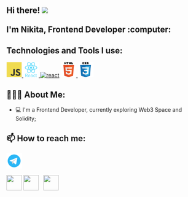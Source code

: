 <h2 align="left">
  <br>Hi there! <img src="https://user-images.githubusercontent.com/42378118/110234147-e3259600-7f4e-11eb-95be-0c4047144dea.gif" width="30"><br>
  <br> I'm Nikita, Frontend Developer :computer:<br>
</h2> 
<h2 align="left">Technologies and Tools I use:</h2>
<p align="left">

<a href="https://developer.mozilla.org/en-US/docs/Web/JavaScript" target="_blank"> <img src="https://raw.githubusercontent.com/devicons/devicon/master/icons/javascript/javascript-original.svg" alt="javascript" width="40" height="40"/> </a>
<a href="https://reactjs.org/" target="_blank"> <img src="https://raw.githubusercontent.com/devicons/devicon/master/icons/react/react-original-wordmark.svg" alt="react" width="40" height="40"/> </a>
<a href="https://docs.soliditylang.org/en/v0.8.23/" target="_blank"> <img src="https://cdn.jsdelivr.net/gh/devicons/devicon/icons/solidity/solidity-original.svg" alt="react" width="40" height="40"/></a>
<a href="(https://html.spec.whatwg.org/multipage/" target="_blank"> <img src="https://raw.githubusercontent.com/devicons/devicon/master/icons/html5/html5-original-wordmark.svg" alt="html5" width="40" height="40"/> </a>
<a href="https://www.w3schools.com/css/" target="_blank"> <img src="https://raw.githubusercontent.com/devicons/devicon/master/icons/css3/css3-original-wordmark.svg" alt="css3" width="40" height="40"/> </a>
</p>

<h2 align="left">👨🏻‍💻 About Me:</h2>

- :computer: I'm a Frontend Developer, currently exploring Web3 Space and Solidity;

<h2 align="left"> 📫 How to reach me:</h2>

  <a href="https://t.me/aZo1010">
    <img src="logos/icons8-%D1%82%D0%B5%D0%BB%D0%B5%D0%B3%D1%80%D0%B0%D0%BC%D0%BC%D0%B0-app-48.png" alt="Alt-текст" width="40px" height="40px">
  </a>

  
  [<img src="https://github.com/sciencepal/sciencepal/blob/master/assets/discord-round.svg" width="40" height="40"/>](https://discord.com/channels/@me) [<img src="https://img.icons8.com/color/48/000000/linkedin.png" width="40" height="40"/>](https://www.linkedin.com/in/nikita-petrukhin/) &nbsp; <a href="mailto:nikita.p1577@gmail.com"> <img src="https://img.icons8.com/fluent/48/000000/gmail.png" width="40" height="40"/>
